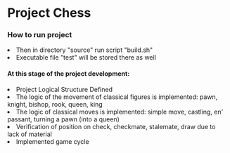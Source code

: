 # Project Chess

### How to run project
<li> Then in directory "source" run script "build.sh"</li>
<li> Executable file "test" will be stored there as well</li>

#### At this stage of the project development:

<li> Project Logical Structure Defined</li>
<li> The logic of the movement of classical figures is implemented: pawn, knight, bishop, rook, queen, king</li> 
<li> The logic of classical moves is implemented: simple move, castling, en' passant, turning a pawn (into a queen)</li>
<li> Verification of position on check, checkmate, stalemate, draw due to lack of material</li>
<li> Implemented game cycle</li>